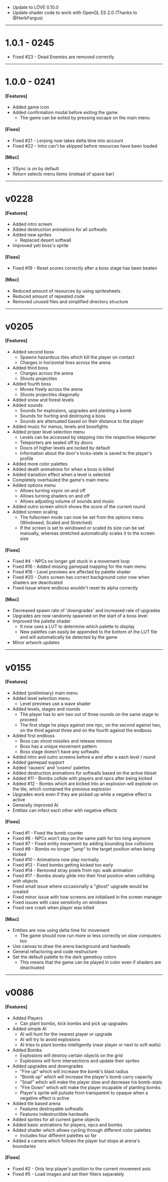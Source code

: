 
- Update to LÖVE 0.10.0
- Update shader code to work with OpenGL ES 2.0 (Thanks to @HerbFargus)

-------

# 1.0.1 - 0245
- Fixed #23 - Dead Enemies are removed correctly

-------

# 1.0.0 - 0241

#### [Features]

- Added game icon
- Added confirmation modal before exiting the game
    - The game can be exited by pressing escape on the main menu

#### [Fixes]

- Fixed #21 - Lerping now takes delta time into account
- Fixed #22 - Intro can't be skipped before resources have been loaded

#### [Misc]

- VSync is on by default
- Return selects menu items (instead of space bar)

-------

# v0228

#### [Features]

- Added intro screen
- Added destruction animations for all softwalls
- Added new sprites
    - Replaced desert softwall
- Improved yeti boss's sprite

#### [Fixes]

- Fixed #19 - Reset scores correctly after a boss stage has been beaten

#### [Misc]

- Reduced amount of resources by using spritesheets
- Reduced amount of repeated code
- Removed unused files and simplified directory structure


-------

# v0205

#### [Features]

- Added second boss
    - Spawns hazardous tiles which kill the player on contact
    - Charges in horizontal lines     across the arena
- Added third boss
    - Charges across the arena
    - Shoots projectiles
- Added fourth boss
    - Moves freely across the arena
    - Shoots projectiles diagonally
- Added snow and forest levels
- Added sounds
    - Sounds for explosions, upgrades and planting a bomb
    - Sounds for hurting and destroying a boss
    - Sounds are attenuated based on their distance to the player
- Added music for menus, levels and bossfights
- Added proper level selection menu
    - Levels can be accessed by stepping into the respective teleporter
    - Teleporters are sealed off by doors
    - Doors of higher levels are locked by default
    - Information about the door's locks-state is saved to the player's profile
- Added more color palettes
- Added death animations for when a boss is killed
- Added transition effect when a level is selected
- Completely overhauled the game's main menu
- Added options menu
    - Allows turning vsync on and off
    - Allows turning shaders on and off
    - Allows adjusting volume of sounds and music
- Added outro screen which shows the score of the current round
- Added screen scaling
    - The fullscreen mode can now be set from the options menu (Windowed, Scaled and Stretched)
    - If the screen is set to windowed or scaled its size can be set manually, whereas stretched automatically scales it to the screen size

#### [Fixes]

- Fixed #4 - NPCs no longer get stuck in a movement loop
- Fixed #16 - Added missing gamepad mapping for the main menu
- Fixed #18 - Level previews are affected by palette shader
- Fixed #20 - Outro screen has correct background color now when shaders are deactivated
- Fixed Issue where endboss wouldn't reset its alpha correctly

#### [Misc]

- Decreased spawn rate of 'downgrades' and increased rate of upgrades
- Upgrades are now randomly spawned on the start of a boss level
- Improved the palette shader
    - It now uses a LUT to determine which palette to display
    - New palettes can easily be appended to the bottom of the LUT file and will automatically be detected by the game
- Minor artwork updates

---

# v0155

#### [Features]

- Added (preliminary) main menu
- Added level selection menu
    - Level previews use a wave shader
- Added levels, stages and rounds
    - The player has to win two out of three rounds on the same stage to proceed
    - The first stage he plays against one npc, on the second against two, on the third against three and on the fourth against the endboss
- Added first endboss
    - Boss can shoot missiles and release minions
    - Boss has a unique movement pattern
    - Boss stage doesn't have any softwalls
- Added intro and outro screens before a and after a each level / round
- Added gamepad support
- Added 'rausers' and 'cosmo' palettes
- Added destruction animations for softwalls based on the active tileset
- Added #11 - Bombs collide with players and npcs after being kicked
- Added #12 - Bombs which are kicked into an explosion will explode on the tile, which contained the previous explosion
- Upgrades work even if they are picked up while a negative effect is active
- Generally improved AI
- Entities can infect each other with negative effects

#### [Fixes]

- Fixed #1 - Fixed the bomb counter
- Fixed #6 - NPCs won't stay on the same path for too long anymore
- Fixed #7 - Fixed entity movement by adding bounding box collisions
- Fixed #9 - Bombs no longer "jump" to the target position when being kicked
- Fixed #10 - Animations now play normally.
- Fixed #13 - Fixed bombs getting kicked too early
- Fixed #14 - Removed stray pixels from npc walk animation
- Fixed #17 - Bombs slowly glide into their final position when colliding with objects
- Fixed small issue where occasionally a "ghost" upgrade would be created
- Fixed minor issue with how screens are initialised in the screen manager
- Fixed issues with case sensitivity on windows
- Fixed rare crash when player was killed

#### [Misc]

- Entities are now using delta time for movement
    - The game should now run more or less correctly on slow computers too
- Use canvas to draw the arena background and hardwalls
- General refactoring and code restructure
- Set the default palette to the dark gameboy colors
    - This means that the game can be played in color even if shaders are deactivated

---

# v0086

#### [Features]

- Added Players
    - Can plant bombs, kick bombs and pick up upgrades
- Added simple AI
    - AI will hunt for the nearest player or upgrade
    - AI will try to avoid explosions
    - AI tries to plant bombs intelligently (near player or next to soft walls)
- Added Bombs
    - Explosions will destroy certain objects on the grid
    - Explosions will form intersections and update their sprites
- Added upgrades and downgrades
    - "Fire up" which will increase the bomb's blast radius
    - "Bomb up" which will increase the player's bomb carry capacity
    - "Snail" which will make the player slow and decrease his bomb-stats
    - "Fire Down" which will make the player incapable of planting bombs
    - Player's sprite will pulsate from transparent to opaque when a negative effect is active
- Added tile based arena
    - Features destroyable softwalls
    - Features indestructible hardwalls
- Added sprites for all current game objects
- Added basic animations for players, npcs and bombs
- Added shader which allows cycling through different color palettes
    - Includes four different palettes so far
- Added a camera which follows the player but stops at arena's boundaries

#### [Fixes]

- Fixed #2 - Only lerp player's position to the current movement axis
- Fixed #5 - Load images and set their filters separately
